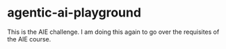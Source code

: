 # agentic-ai-playground
This is the AIE challenge. I am doing this again to go over the requisites of the AIE course. 
